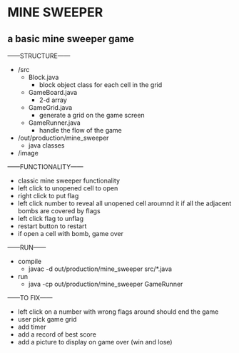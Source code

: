 # MINE SWEEPER

## a basic mine sweeper game

——STRUCTURE——
- /src
	- Block.java
		- block object class for each cell in the grid
	- GameBoard.java
		- 2-d array
	- GameGrid.java
		- generate a grid on the game screen
	- GameRunner.java
		- handle the flow of the game
- /out/production/mine_sweeper
	- java classes
- /image

——FUNCTIONALITY——
- classic mine sweeper functionality
- left click to unopened cell to open
- right click to put flag
- left click number to reveal all unopened cell aroumnd it if all the adjacent bombs 	are covered by flags
- left click flag to unflag
- restart button to restart
- if open a cell with bomb, game over

——RUN——
- compile
  - javac -d out/production/mine_sweeper src/*.java
- run
  - java -cp out/production/mine_sweeper GameRunner

——TO FIX——
- left click on a number with wrong flags around should end the game
- user pick game grid
- add timer
- add a record of best score
- add a picture to display on game over (win and lose)
